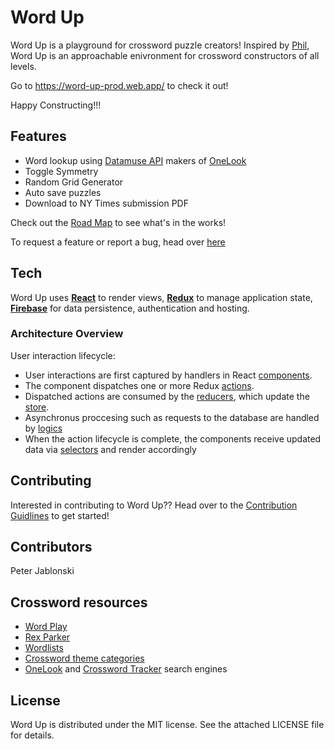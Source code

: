 # Word Up

Word Up is a playground for crossword puzzle creators! Inspired by [Phil](http://www.keiranking.com/phil/), Word Up is an approachable enivronment for crossword constructors of all levels.

Go to https://word-up-prod.web.app/ to check it out!

Happy Constructing!!!

## Features
- Word lookup using [Datamuse API](http://www.datamuse.com/api/) makers of [OneLook](https://www.onelook.com/)
- Toggle Symmetry
- Random Grid Generator
- Auto save puzzles
- Download to NY Times submission PDF

Check out the [Road Map](https://github.com/pwjablonski/word-up/projects/1) to see what's in the works! 

To request a feature or report a bug, head over [here](https://github.com/pwjablonski/word-up/issues/new)

## Tech
Word Up uses [**React**](https://facebook.github.io/react/) to render views,
[**Redux**](http://redux.js.org/) to manage application state,
[**Firebase**](https://firebase.google.com/) for data persistence, authentication and hosting.

### Architecture Overview
User interaction lifecycle:

- User interactions are first captured by handlers in React
  [components](https://github.com/pwjablonski/word-up/tree/master/src/components).
- The component dispatches one or more Redux
  [actions](https://github.com/pwjablonski/word-up/tree/master/src/actions).
- Dispatched actions are consumed by the
  [reducers](https://github.com/pwjablonski/word-up/tree/master/src/reducers),
  which update the
  [store](https://github.com/pwjablonski/word-up/blob/master/src/store.js).
- Asynchronus proccesing such as requests to the database are handled by [logics](https://github.com/pwjablonski/word-up/blob/master/src/logic)
- When the action lifecycle is complete, the components receive updated
  data via [selectors](https://github.com/pwjablonski/word-up/blob/master/src/selectors) and render accordingly

## Contributing 
Interested in contributing to Word Up?? Head over to the [Contribution Guidlines](CONTRIBUTING.md) to get started!

## Contributors
Peter Jablonski

## Crossword resources

* [Word Play](https://www.nytimes.com/column/wordplay)
* [Rex Parker](https://rexwordpuzzle.blogspot.com/)
* [Wordlists](http://www.puzzlers.org/dokuwiki/doku.php?id=solving:wordlists:about:start)
* [Crossword theme categories](http://www.cruciverb.com/index.php?action=ezportal;sa=page;p=70)
* [OneLook](http://onelook.com/) and [Crossword Tracker](http://crosswordtracker.com/) search engines

## License
Word Up is distributed under the MIT license. See the attached LICENSE file for details.
